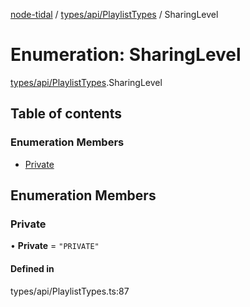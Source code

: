 [node-tidal](../README.md) / [types/api/PlaylistTypes](../modules/types_api_PlaylistTypes.md) / SharingLevel

# Enumeration: SharingLevel

[types/api/PlaylistTypes](../modules/types_api_PlaylistTypes.md).SharingLevel

## Table of contents

### Enumeration Members

- [Private](types_api_PlaylistTypes.SharingLevel.md#private)

## Enumeration Members

### Private

• **Private** = ``"PRIVATE"``

#### Defined in

types/api/PlaylistTypes.ts:87
